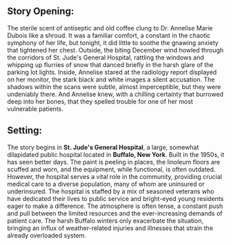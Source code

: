 ## Story Opening:

The sterile scent of antiseptic and old coffee clung to Dr. Annelise Marie Dubois like a shroud. It was a familiar comfort, a constant in the chaotic symphony of her life, but tonight, it did little to soothe the gnawing anxiety that tightened her chest. Outside, the biting December wind howled through the corridors of St. Jude's General Hospital, rattling the windows and whipping up flurries of snow that danced briefly in the harsh glare of the parking lot lights. Inside, Annelise stared at the radiology report displayed on her monitor, the stark black and white images a silent accusation. The shadows within the scans were subtle, almost imperceptible, but they were undeniably there. And Annelise knew, with a chilling certainty that burrowed deep into her bones, that they spelled trouble for one of her most vulnerable patients.

## Setting:

The story begins in **St. Jude's General Hospital**, a large, somewhat dilapidated public hospital located in **Buffalo, New York**. Built in the 1950s, it has seen better days. The paint is peeling in places, the linoleum floors are scuffed and worn, and the equipment, while functional, is often outdated. However, the hospital serves a vital role in the community, providing crucial medical care to a diverse population, many of whom are uninsured or underinsured. The hospital is staffed by a mix of seasoned veterans who have dedicated their lives to public service and bright-eyed young residents eager to make a difference. The atmosphere is often tense, a constant push and pull between the limited resources and the ever-increasing demands of patient care. The harsh Buffalo winters only exacerbate the situation, bringing an influx of weather-related injuries and illnesses that strain the already overloaded system.
